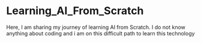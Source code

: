 # Learning_AI_From_Scratch
Here, I am sharing my journey of learning AI from Scratch. I do not know anything about coding and i am on this difficult path to learn this technology
